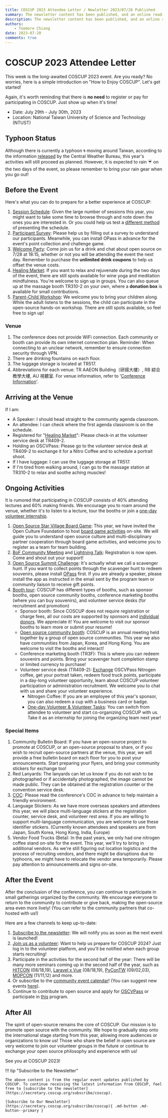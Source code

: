 ```yaml
---
title: COSCUP 2023 Attendee Letter / Newletter 2023/07/26 Published
summary: The newsletter content has been published, and an online reading version.
description: The newsletter content has been published, and an online reading version.
authors:
    - Toomore Chiang
date: 2023-07-20
comments: true
---
```


# COSCUP 2023 Attendee Letter

This week is the long-awaited COSCUP 2023 event. Are you ready? No worries, here is a simple introduction on "How to Enjoy COSCUP". Let's get started!

Again, it's worth reminding that there is **no need** to register or pay for participating in COSCUP. Just show up when it's time!

- Date: July 29th - July 30th, 2023
- Location: National Taiwan University of Science and Technology (NTUST)

## Typhoon Status

Although there is currently a typhoon 🌀 moving around Taiwan, according to the information [released](https://www.cwb.gov.tw/V8/C/P/Typhoon/TY_WARN.html) by the Central Weather Bureau, this year's activities will still proceed as planned. However, it is expected to rain ☔️ on the two days of the event, so please remember to bring your rain gear when you go out!

## Before the Event

Here's what you can do to prepare for a better experience at COSCUP:

1. [Session Schedule](https://coscup.org/2023/en/session): Given the large number of sessions this year, you might want to take some time to browse through and note down the ones you are interested in. Or you could help us test a [different method](https://volunteer.coscup.org/schedule/2023) of presenting the schedule.
2. [Participant Survey](https://coscup.org/2023-survey/): Please help us by filling out a survey to understand our participants. Meanwhile, you can install OPass in advance for the event's point collection and challenge game.
3. [Welcome Party](https://blog.coscup.org/2023/07/welcome-party-20230728-1815-2130-utc8.html): Come join us for a drink and chat about open source on 7/28 at 18:15, whether or not you will be attending the event the next day. Remember to purchase the **unlimited drink coupons** to help us offset the venue costs.
4. [Healing Market](https://blog.coscup.org/2023/07/introducing-healing-market-with-yoga.html): If you want to relax and rejuvenate during the two days of the event, there are still spots available for wine yoga and meditation mindfulness. You're welcome to sign up in groups. You can also queue up at the massage booth TR310-2 on your own, where a **donation box** is available for small contributions.
5. [Parent-Child Workshop](https://blog.coscup.org/2023/07/parent-child-workshops.html): We welcome you to bring your children along. While the adult listens to the sessions, the child can participate in the open-source hands-on workshop. There are still spots available, so feel free to sign up!

### Venue

1. The conference does not provide WiFi connection. Each community or booth can provide its own internet connection plan. Reminder: When connecting to an unclear network, remember to ensure connection security through VPN.
2. There are drinking fountains on each floor.
3. The luggage storage is located at TR517.
4. Abbreviations for each venue: TR AAEON Building（研揚大樓）, RB 綜合教學大樓, AU 視聽室. For venue information, refer to '[Conference Information](https://coscup.org/2023/en/venue)'.

## Arriving at the Venue

If I am:

- A Speaker: I should head straight to the community agenda classroom.
- An attendee: I can check where the first agenda classroom is on the schedule.
- Registered for "[Healing Market](https://blog.coscup.org/2023/07/introducing-healing-market-with-yoga.html)": Please check-in at the volunteer service desk at TR409-2.
- Holding an OSCVPass: Please go to the volunteer service desk at TR409-2 to exchange it for a Nitro Coffee and to schedule a portrait shoot.
- If I have luggage: I can use the luggage storage at TR517.
- If I'm tired from walking around, I can go to the massage station at TR310-2 to relax and soothe aching muscles!

## Ongoing Activities

It is rumored that participating in COSCUP consists of 40% attending lectures and 60% making friends. We encourage you to roam around the venue, whether it's to listen to a lecture, tour the booths or join a [one-day volunteer internship](https://volunteer.coscup.org/tasks/2023).

1. [Open Source Star Village Board Game](https://forms.gle/YYaaiwBpeQu1MTYF9): This year, we have invited the Open Culture Foundation to host [board game activities](https://openstartervillage.ocf.tw/) on-site. We will guide you to understand open source culture and multi-disciplinary partner cooperation through board game activities, and welcome you to register as a team for team building.
2. [BoF Community Meeting](https://blog.coscup.org/2023/07/coscup-2023-bof-hacking-room.html) and [Lightning Talk](https://blog.coscup.org/2023/07/coscup-lightning-talk-20.html): Registration is now open. Come and shout out your support!
3. [Open Source Summit Challenge](https://blog.coscup.org/2023/07/blog-post.html): It's actually what we call a scavenger hunt. If you want to collect points through the scavenger hunt to redeem souvenirs, please install [OPass](https://opass.app/) first. If you are already a speaker, please install the app as instructed in the email sent by the program team or community liaison to receive gift points.
4. [Booth tour](https://coscup.org/2023/zh-TW/venue): COSCUP has different types of booths, such as sponsor booths, open source community booths, conference marketing booths (where you can buy souvenirs), and volunteer service desks (for recruitment and promotion)
   - Sponsor booth: Since COSCUP does not require registration or charge fees, all our costs are supported by sponsors and [individual donors](https://ocf.neticrm.tw/civicrm/contribute/transact?reset=1&id=69). We appreciate it! You are welcome to visit our sponsor booths to learn more or submit your resume!
   - [Open source community booth](https://blog.coscup.org/2023/06/coscup2023-booth.html): COSCUP is an annual meeting held together by a group of open source communities. This year we also have communities from Japan, Korea, and Hong Kong. You are welcome to visit the booths and interact!
   - Conference marketing booth (TR3F): This is where you can redeem souvenirs and points. Bring your scavenger hunt completion stamp or limited currency to purchase!
   - Volunteer service desk (TR409-2): [Exchange](https://blog.coscup.org/2023/07/oscvpass.html) OSCVPass Nitrogen coffee, get your portrait taken, redeem food truck points, participate in a day-long volunteer opportunity, learn about COSCUP volunteer participation or administration recruitment. We welcome you to chat with us and share your volunteer experience.
     - Nitrogen Coffee: If you are an employee of this year's sponsor, you can also redeem a cup with a business card or badge.
     - [One-day Volunteer & Volunteer Tasks](https://volunteer.coscup.org/tasks/2023): You can switch from attendee to volunteer and start co-organizing COSCUP with us. Take it as an internship for joining the organizing team next year!

### Special Items

1. Community Bulletin Board: If you have an open-source project to promote at COSCUP, or an open-source proposal to share, or if you wish to recruit open-source partners at the venue, this year, we will provide a free bulletin board on each floor for you to post your announcements. Start preparing your flyers, and bring your community stickers for exchange too!
2. Red Lanyards: The lanyards can let us know if you do not wish to be photographed or if accidentally photographed, the image cannot be made public. They can be obtained at the registration counter or the convention service desk.
3. [COC](https://hackmd.io/@coscup/cococo-en): Please read the conference's COC in advance to help maintain a friendly environment.
4. Language Stickers: As we have more overseas speakers and attendees this year, we will place multi-language stickers at the registration counter, service desk, and volunteer rest area. If you are willing to support multi-language communication, you are welcome to use these identifier stickers. (Currently known attendees and speakers are from Japan, South Korea, Hong Kong, India, Europe)
5. Vendor Food Trucks (Beta): In the past years, we only had one nitrogen coffee stand on-site for the event. This year, we'll try to bring in additional vendors. As we're still figuring out location logistics and the process of recruiting vendors, and there might be disruptions due to typhoons, we might have to relocate the vendor area temporarily. Please pay attention to announcements and signs on-site.

## After the Event

After the conclusion of the conference, you can continue to participate in small gatherings organized by the community. We encourage everyone to return to the community to contribute or give back, making the open-source area even more lively! (You can refer to the community partners that co-hosted with us!)

Here are a few channels to keep up-to-date:

1. [Subscribe to the newsletter](https://secretary.coscup.org/subscribe/coscup): We will notify you as soon as the next event is launched!
2. [Join us as a volunteer](https://volunteer.coscup.org/): Want to help us prepare for COSCUP 2024? Just log in to the volunteer platform, and you'll be notified when each group starts recruiting!
3. Participate in the activities for the second half of the year: There will be many more seminars coming up in the second half of the year, such as [HITCON](https://hitcon.org/) (08/18,19), [Laravel x Vue](https://laravelconf.tw/) (08/18,19), [PyConTW](https://tw.pycon.org/) (09/02,03), [MOPCON](https://mopcon.org/) (11/11,12) and more.
4. Or subscribe to the [community event calendar](https://calendar.google.com/calendar/embed?src=p09uh8cg4uvt2ij4obf45cltsk%40group.calendar.google.com&ctz=Asia%2FTaipei)! (You can suggest new events [here](https://forms.gle/J52atxyfXHy3mhed9)).
5. Continue to contribute to open source and apply for [OSCVPass](https://ocf.tw/p/oscvpass/) or participate in [this](https://github.com/ocftw/OSCVPass/) program.

## After All

The spirit of open-source remains the core of COSCUP. Our mission is to promote open source with the community. We hope to gradually step onto the international stage starting from this year, allowing more audiences or organizations to know us! Those who share the belief in open source are very welcome to join our volunteer groups in the future or continue to exchange your open source philosophy and experience with us!

See you at COSCUP 2023!

!!! tip "Subscribe to the Newsletter"

    The above content is from the regular event updates published by COSCUP. To continue receiving the latest information from COSCUP, feel free to [subscribe to the newsletter](https://secretary.coscup.org/subscribe/coscup).

    [Subscribe to Our Newsletter](https://secretary.coscup.org/subscribe/coscup){ .md-button .md-button--primary }